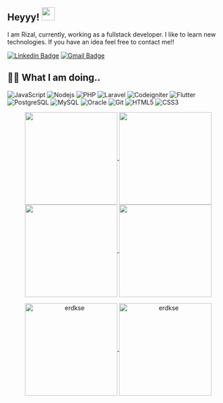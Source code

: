 ## Heyyy! <img src="https://raw.githubusercontent.com/rizaljihadudin/erdkse/main/wave.gif" width="30">

I am Rizal, currently, working as a fullstack developer. I like to learn new technologies. If you have an idea feel free to contact me!!

[![Linkedin Badge](https://img.shields.io/badge/-RizalJihadudin-blue?style=flat&logo=Linkedin&logoColor=white&link=https://www.linkedin.com/in/rizaljihadudin/)](https://www.linkedin.com/in/rizaljihadudin/)
[![Gmail Badge](https://img.shields.io/badge/-rizaljihadudin@gmail.com-BB001B?style=flat&logo=Gmail&logoColor=white&link=mailto:rizaljihadudin@gmail.com)](mailto:erdikose8@gmail.com)

## 👨‍💻 What I am doing..

![JavaScript](https://img.shields.io/badge/-JavaScript-323330?style=flat&logo=javascript&logoColor=white)
![Nodejs](https://img.shields.io/badge/-Nodejs-68a063?style=flat&logo=Node.js&logoColor=white)
![PHP](https://img.shields.io/badge/PHP-777BB4?logo=php&logoColor=white)
![Laravel](https://img.shields.io/badge/Laravel-2e2e2e?logo=laravel)
![Codeigniter](https://img.shields.io/badge/Codeigniter-2e2e2e?logo=codeigniter)
![Flutter](https://img.shields.io/badge/Flutter-blue?logo=flutter&amp;logoColor=white)
![PostgreSQL](https://img.shields.io/badge/-PostgreSQL-336791?style=flat&logo=postgresql&logoColor=white)
![MySQL](https://img.shields.io/badge/-MySQL-00758F?style=flat&logo=mysql&logoColor=white)
![Oracle](https://img.shields.io/badge/Oracle-F80000?style=for-the-badge&logo=Oracle&logoColor=white)
![Git](https://img.shields.io/badge/-Git-f34f29?style=flat&logo=git&logoColor=white)
![HTML5](https://img.shields.io/badge/-HTML5-f06529?style=flat&logo=html5&logoColor=white)
![CSS3](https://img.shields.io/badge/-CSS3-264de4?style=flat&logo=css3&logoColor=white)

<p align="center">
    <a href="https://github.com/rizaljihadudin#gh-light-mode-only">
        <img height="210em" src="https://github-readme-stats.vercel.app/api?username=rizaljihadudin&count_private=true&show_icons=true&include_all_commits=true&custom_title=rizaljihadudin%27s%20github%20stats&hide_border=true&line_height=28&theme=graywhite" align = "center"/>
    </a>
    <a href="https://github.com/rizaljihadudin#gh-light-mode-only">
        <img height="210em" src="https://github-readme-stats.vercel.app/api/top-langs/?username=rizaljihadudin&count_private=true&show_icons=true&include_all_commits=true&layout=compact&hide_border=true&langs_count=10&theme=graywhite" align = "center"/>
    </a>
    <a href="https://github.com/rizaljihadudin#gh-dark-mode-only">
        <img height="210em" src="https://github-readme-stats.vercel.app/api?username=rizaljihadudin&count_private=true&show_icons=true&include_all_commits=true&custom_title=rizaljihadudin%27s%20github%20stats&hide_border=true&line_height=28&theme=dark" align = "center"/>
    </a>
    <a href="https://github.com/rizaljihadudin#gh-dark-mode-only">
        <img height="210em" src="https://github-readme-stats.vercel.app/api/top-langs/?username=rizaljihadudin&count_private=true&show_icons=true&include_all_commits=true&layout=compact&hide_border=true&langs_count=10&theme=dark" align = "center"/>
    </a>
</p>

<p align="center">
    <a href="https://github.com/rizaljihadudin#gh-light-mode-only">
        <img height="210em" align="center" src="https://github-readme-streak-stats.herokuapp.com/?user=rizaljihadudin&theme=default" alt="erdkse" />
    </a>
    <a href="https://github.com/rizaljihadudin#gh-dark-mode-only">
        <img height="210em" align="center" src="https://github-readme-streak-stats.herokuapp.com/?user=rizaljihadudin&theme=dark" alt="erdkse" />
    </a>
</p>
